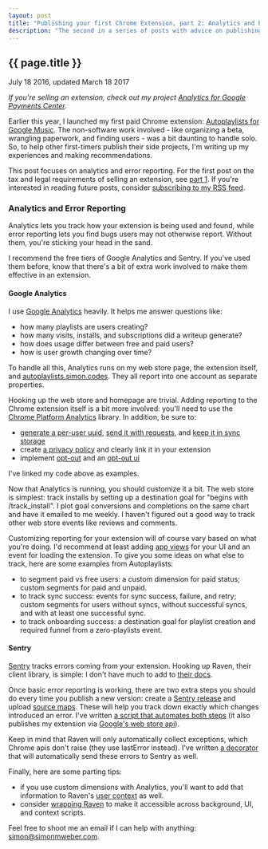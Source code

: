 ```yaml
---
layout: post
title: "Publishing your first Chrome Extension, part 2: Analytics and Error Reporting"
description: "The second in a series of posts with advice on publishing Chrome Extensions."
---
```


{{ page.title }}
----------------

<p class="meta">July 18 2016, updated March 18 2017</p>

*If you're selling an extension, check out my project [Analytics for Google Payments Center](/2017/03/18/google-payments-center-analytics-extension.html).*

Earlier this year, I launched my first paid Chrome extension: [Autoplaylists for Google Music](https://autoplaylists.simon.codes/).
The non-software work involved - like organizing a beta, wrangling paperwork, and finding users - was a bit daunting to handle solo.
So, to help other first-timers publish their side projects, I'm writing up my experiences and making recommendations.

This post focuses on analytics and error reporting.
For the first post on the tax and legal requirements of selling an extension, see [part 1](/2016/07/11/launching-a-chrome-extension-part-1-taxes-and-legal.html).
If you're interested in reading future posts, consider [subscribing to my RSS feed](http://feeds.feedburner.com/SimonWeber).

### Analytics and Error Reporting

Analytics lets you track how your extension is being used and found, while error reporting lets you find bugs users may not otherwise report.
Without them, you're sticking your head in the sand.

I recommend the free tiers of Google Analytics and Sentry.
If you've used them before, know that there's a bit of extra work involved to make them effective in an extension.

#### Google Analytics

I use [Google Analytics](https://analytics.google.com/) heavily.
It helps me answer questions like:

* how many playlists are users creating?
* how many visits, installs, and subscriptions did a writeup generate?
* how does usage differ between free and paid users?
* how is user growth changing over time?

To handle all this, Analytics runs on my web store page, the extension itself, and [autoplaylists.simon.codes](https://autoplaylists.simon.codes).
They all report into one account as separate properties.

Hooking up the web store and homepage are trivial.
Adding reporting to the Chrome extension itself is a bit more involved: you'll need to use the [Chrome Platform Analytics](https://github.com/GoogleChrome/chrome-platform-analytics/wiki) library.
In addition, be sure to:

* [generate a per-user uuid](https://github.com/simon-weber/Autoplaylists-for-Google-Music/blob/3f9c5d02e8b34f540171b856e18e1a5180b8afef/src/js/storage.js#L17), [send it with requests](https://github.com/simon-weber/Autoplaylists-for-Google-Music/blob/3f9c5d02e8b34f540171b856e18e1a5180b8afef/src/js/reporting.js#L58), and [keep it in sync storage](https://github.com/simon-weber/Autoplaylists-for-Google-Music/blob/3f9c5d02e8b34f540171b856e18e1a5180b8afef/src/js/storage.js#L89)
* create [a privacy policy](https://github.com/simon-weber/Autoplaylists-for-Google-Music/wiki/Frequently-Asked-Questions#privacy-and-security) and clearly link it in your extension
* implement [opt-out](https://github.com/simon-weber/Autoplaylists-for-Google-Music/blob/master/src/js/privacy.js) and an [opt-out ui](https://github.com/simon-weber/Autoplaylists-for-Google-Music/blob/master/src/html/privacy.html)

I've linked my code above as examples.

Now that Analytics is running, you should customize it a bit.
The web store is simplest: track installs by setting up a destination goal for "begins with /track\_install".
I plot goal conversions and completions on the same chart and have it emailed to me weekly.
I haven't figured out a good way to track other web store events like reviews and comments.

Customizing reporting for your extension will of course vary based on what you're doing.
I'd recommend at least adding [app views](https://github.com/GoogleChrome/chrome-platform-analytics/wiki#track-app-view-changes) for your UI and an event for loading the extension.
To give you some ideas on what else to track, here are some examples from Autoplaylists:

* to segment paid vs free users: a custom dimension for paid status; custom segments for paid and unpaid.
* to track sync success: events for sync success, failure, and retry; custom segments for users without syncs, without successful syncs, and with at least one successful sync.
* to track onboarding success: a destination goal for playlist creation and required funnel from a zero-playlists event.

#### Sentry

[Sentry](https://getsentry.com) tracks errors coming from your extension.
Hooking up Raven, their client library, is simple: I don't have much to add to [their docs](https://docs.getsentry.com/hosted/clients/javascript/).

Once basic error reporting is working, there are two extra steps you should do every time you publish a new version: create a [Sentry release](https://docs.getsentry.com/hosted/api/releases/post-project-releases/) and upload [source maps](https://docs.getsentry.com/hosted/clients/javascript/sourcemaps/).
These will help you track down exactly which changes introduced an error.
I've written [a script that automates both steps](https://github.com/simon-weber/Autoplaylists-for-Google-Music/blob/3f9c5d02e8b34f540171b856e18e1a5180b8afef/release.sh#L39) (it also publishes my extension via [Google's web store api](https://developer.chrome.com/webstore/using_webstore_api)).

Keep in mind that Raven will only automatically collect exceptions, which Chrome apis don't raise (they use lastError instead).
I've written  [a decorator](https://github.com/simon-weber/Autoplaylists-for-Google-Music/blob/3f9c5d02e8b34f540171b856e18e1a5180b8afef/src/js/chrometools.js#L7) that will automatically send these errors to Sentry as well.

Finally, here are some parting tips:

* if you use custom dimensions with Analytics, you'll want to add that information to Raven's [user context](https://docs.getsentry.com/hosted/learn/context/) as well. 
* consider [wrapping Raven](https://github.com/simon-weber/Autoplaylists-for-Google-Music/blob/master/src/js/reporting.js) to make it accessible across background, UI, and context scripts.

Feel free to shoot me an email if I can help with anything: <a href="mailto:simon@simonmweber.com">simon@simonmweber.com</a>.
